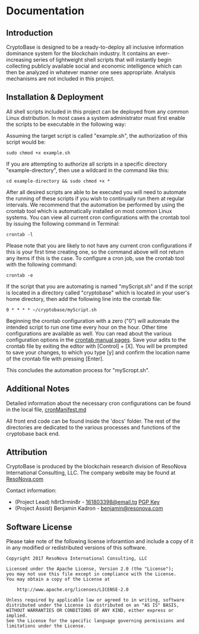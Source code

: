 # Documentation

## Introduction

CryptoBase is designed to be a ready-to-deploy all inclusive information dominance system for the blockchain industry. It contains an ever-increasing series of lightweight shell scripts that will instantly begin collecting publicly available social and economic intelligence which can then be analyzed in whatever manner one sees appropriate. Analysis mechanisms are not included in this project. 

## Installation & Deployment

All shell scripts included in this project can be deployed from any common Linux distribution. In most cases a system administrator must first enable the scripts to be executable in the following way:

Assuming the target script is called "example.sh", the authorization of this script would be:
```
sudo chmod +x example.sh
```
If you are attempting to authorize all scripts in a specific directory "example-directory", then use a wildcard in the command like this: 
```
cd example-directory && sudo chmod +x *
```
After all desired scripts are able to be executed you will need to automate the running of these scripts if you wish to continually run them at regular intervals. We recommend that the automation be performed by using the crontab tool which is automatically installed on most common Linux systems. You can view all current cron configurations with the crontab tool by issuing the following command in Terminal:
```
crontab -l
```
Please note that you are likely to not have any current cron configurations if this is your first time creating one, so the command above will not return any items if this is the case. To configure a cron job, use the crontab tool with the following command:
```
crontab -e
```
If the script that you are automating is named "myScript.sh" and if the script is located in a directory called "cryptobase" which is located in your user's home directory, then add the following line into the crontab file:
```
0 * * * * ~/cryptobase/myScript.sh
```
Beginning the crontab configuration with a zero ("0") will automate the intended script to run one time every hour on the hour. Other time configurations are available as well. You can read about the various configuration options in the [crontab manual pages](http://man7.org/linux/man-pages/man5/crontab.5.html). Save your adits to the crontab file by exiting the editor with [Control] + [X]. You will be prompted to save your changes, to which you type [y] and confirm the location name of the crontab file with pressing [Enter]. 

This concludes the automation process for "myScropt.sh".


## Additional Notes

Detailed information about the necessary cron configurations can be found in the local file, [cronManifest.md](https://cryptobase.info/cronManifest.md)

All front end code can be found inside the 'docs' folder. The rest of the directories are dedicated to the various processes and functions of the cryptobase back end. 

## Attribution

CryptoBase is produced by the blockchain research division of ResoNova International Consulting, LLC. The company website may be found at [ResoNova.com](https://resonova.com)

Contact information: 
- (Project Lead) h8rt3rmin8r - [161803398@email.tg](mailto:161803398@email.tg) [PGP Key](https://h8rt3rmin8r.com)
- (Project Assist) Benjamin Kadron - [benjamin@resonova.com](mailto:benjamin@resonova.com)

## Software License

Please take note of the following license inforamtion and include a copy of it in any modified or redistributed versions of this software.

```
Copyright 2017 ResoNova International Consulting, LLC

Licensed under the Apache License, Version 2.0 (the "License");
you may not use this file except in compliance with the License.
You may obtain a copy of the License at

    http://www.apache.org/licenses/LICENSE-2.0

Unless required by applicable law or agreed to in writing, software
distributed under the License is distributed on an "AS IS" BASIS,
WITHOUT WARRANTIES OR CONDITIONS OF ANY KIND, either express or implied.
See the License for the specific language governing permissions and
limitations under the License.
```
